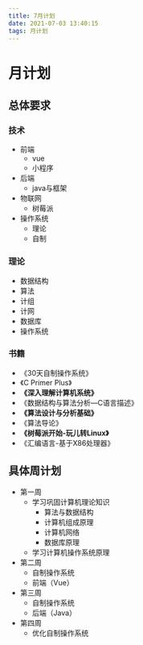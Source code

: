 ```yaml
---
title: 7月计划
date: 2021-07-03 13:40:15
tags: 月计划
---
```


# 月计划

## 总体要求

### 技术

- 前端
  - vue
  - 小程序
- 后端
  - java与框架
- 物联网
  - 树莓派
- 操作系统
  - 理论
  - 自制

### 理论

- 数据结构
- 算法
- 计组
- 计网
- 数据库
- 操作系统

### 书籍

- 《30天自制操作系统》
- 《C  Primer Plus》
- **《深入理解计算机系统》**
- 《数据结构与算法分析—C语言描述》
- **《算法设计与分析基础》**
- 《算法导论》
- **《树莓派开始-玩儿转Linux》**
- 《汇编语言-基于X86处理器》

## 具体周计划

- 第一周
  - 学习巩固计算机理论知识
    - 算法与数据结构
    - 计算机组成原理
    - 计算机网络
    - 数据库原理
  - 学习计算机操作系统原理
- 第二周
  - 自制操作系统
  - 前端（Vue）
- 第三周
  - 自制操作系统
  - 后端（Java）
- 第四周
  - 优化自制操作系统